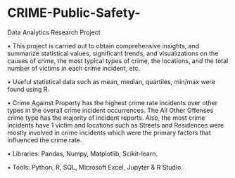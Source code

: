 # CRIME-Public-Safety-
Data Analytics Research Project

• This project is carried out to obtain comprehensive insights, and summarize statistical values, significant trends, and visualizations on the causes of crime, the most typical types of crime, the locations, and the total number of victims in each crime incident, etc.

• Useful statistical data such as mean, median, quartiles, min/max were found using R.

• Crime Against Property has the highest crime rate incidents over other types in the overall crime incident occurrences. The All Other Offenses crime type has the majority of incident reports. Also, the most crime incidents have 1 victim and locations such as Streets and Residences were mostly involved in crime incidents which were the primary factors that influenced the crime rate.

• Libraries: Pandas, Numpy, Matplotlib, Scikit-learn.

• Tools: Python, R, SQL, Microsoft Excel, Jupyter & R Studio.
